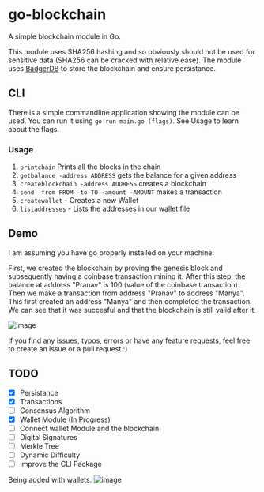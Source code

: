 # go-blockchain

A simple blockchain module in Go. 

This module uses SHA256 hashing and so obviously should not be used for sensitive data (SHA256 can be cracked with relative ease). The module uses [BadgerDB](https://github.com/dgraph-io/badger) to store the blockchain and ensure persistance. 

## CLI
There is a simple commandline application showing the module can be used. You can run it using `go run main.go (flags)`. See Usage to learn about the flags.

### Usage
1. `printchain` Prints all the blocks in the chain
2. `getbalance -address ADDRESS` gets the balance for a given address
3. `createblockchain -address ADDRESS` creates a blockchain
4. `send -from FROM -to TO -amount -AMOUNT` makes a transaction
5. `createwallet` - Creates a new Wallet
6. `listaddresses` - Lists the addresses in our wallet file

## Demo
I am assuming you have go properly installed on your machine. 

First, we created the blockchain by proving the genesis block and subsequently having a coinbase transaction mining it. After this step, the balance at address "Pranav" is 100 (value of the coinbase transaction). Then we make a transaction from address "Pranav" to address "Manya". This first created an address "Manya" and then completed the transaction. We can see that it was succesful and that the blockchain is still valid after it.

![image](https://user-images.githubusercontent.com/55818107/119258318-11675900-bbc1-11eb-87db-e147c3c1cacf.png)

If you find any issues, typos, errors or have any feature requests, feel free to create an issue or a pull request :)

## TODO
- [x] Persistance
- [X] Transactions
- [ ] Consensus Algorithm
- [X] Wallet Module (In Progress)
- [ ] Connect wallet Module and the blockchain
- [ ] Digital Signatures
- [ ] Merkle Tree
- [ ] Dynamic Difficulty
- [ ] Improve the CLI Package

Being added with wallets. 
![image](https://user-images.githubusercontent.com/55818107/119389459-9175e780-bcc3-11eb-97e2-9d6c87903f80.png)


